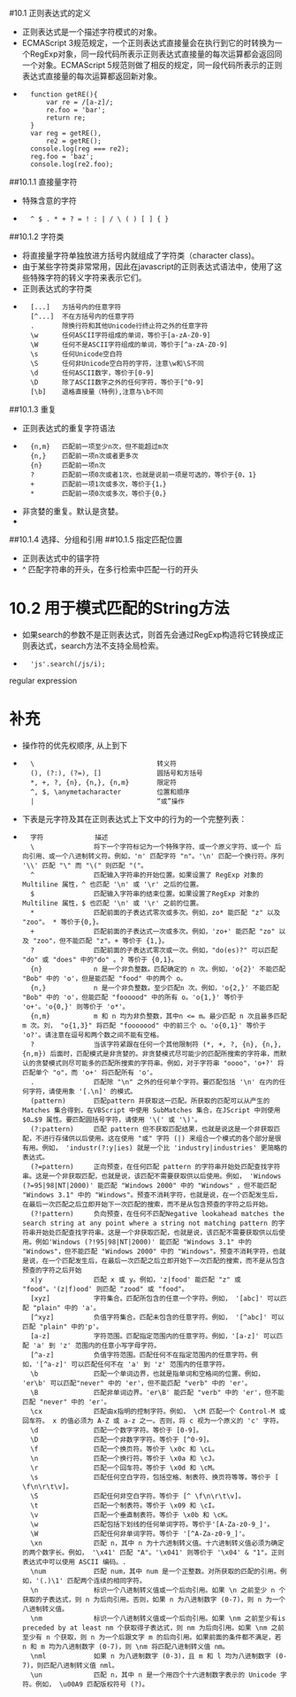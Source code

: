 #10.1 正则表达式的定义
* 正则表达式是一个描述字符模式的对象。
* ECMAScript 3规范规定，一个正则表达式直接量会在执行到它的时转换为一个RegExp对象，同一段代码所表示正则表达式直接量的每次运算都会返回同一个对象。ECMAScript 5规范则做了相反的规定，同一段代码所表示的正则表达式直接量的每次运算都返回新对象。
* 
		function getRE(){
			var re = /[a-z]/;
			re.foo = 'bar';
			return re;
		}
		var reg = getRE(),
			re2 = getRE();
		console.log(reg === re2);
		reg.foo = 'baz';
		console.log(re2.foo);

##10.1.1 直接量字符
* 特殊含意的字符
* 
		^ $ . * + ? = ! : | / \ ( ) [ ] { }		
##10.1.2 字符类
* 将直接量字符单独放进方括号内就组成了字符类（character class)。
* 由于某些字符类非常常用，因此在javascript的正则表达式语法中，使用了这些特殊字符的转义字符来表示它们。
* 正则表达式的字符类
* 
		[...]	方括号内的任意字符
		[^...]	不在方括号内的任意字符
		.		除换行符和其他Unicode行终止符之外的任意字符
		\w		任何ASCII字符组成的单词，等价于[a-zA-Z0-9]
		\W		任何不是ASCII字符组成的单词，等价于[^a-zA-Z0-9]
		\s		任何Unicode空白符
		\S		任何非Unicode空白符的字符，注意\w和\S不同
		\d		任何ASCII数字，等价于[0-9]
		\D		除了ASCII数字之外的任何字符，等价于[^0-9]
		[\b]	退格直接量（特例),注意与\b不同

##10.1.3 重复
* 正则表达式的重复字符语法
* 
		{n,m}	匹配前一项至少n次，但不能超过m次
		{n,}	匹配前一项n次或者更多次
		{n}		匹配前一项n次
		?		匹配前一项0次或者1次，也就是说前一项是可选的，等价于{0，1}
		+	    匹配前一项1次或多次，等价于{1，}
		*    	匹配前一项0次或多次，等价于{0，}

* 非贪婪的重复。默认是贪婪。
* 
##10.1.4 选择、分组和引用
##10.1.5 指定匹配位置
* 正则表达式中的锚字符
* ^		匹配字符串的开头，在多行检索中匹配一行的开头

# 10.2 用于模式匹配的String方法
* 如果search的参数不是正则表达式，则首先会通过RegExp构造将它转换成正则表达式，search方法不支持全局检索。
* 
		'js'.search(/js/i);


regular expression

# 补充
* 操作符的优先权顺序, 从上到下
* 
		\ 								转义符 
		(), (?:), (?=), [] 				圆括号和方括号 
		*, +, ?, {n}, {n,}, {n,m} 		限定符 
		^, $, \anymetacharacter 		位置和顺序 
		| 								“或”操作 
 

* 下表是元字符及其在正则表达式上下文中的行为的一个完整列表：
* 
		字符             描述
		\ 				将下一个字符标记为一个特殊字符、或一个原义字符、或一个 后向引用、或一个八进制转义符。例如，'n' 匹配字符 "n"。'\n' 匹配一个换行符。序列 '\\' 匹配 "\" 而 "\(" 则匹配 "("。 
		^ 				匹配输入字符串的开始位置。如果设置了 RegExp 对象的 Multiline 属性，^ 也匹配 '\n' 或 '\r' 之后的位置。 
		$ 				匹配输入字符串的结束位置。如果设置了RegExp 对象的 Multiline 属性，$ 也匹配 '\n' 或 '\r' 之前的位置。 
		*               匹配前面的子表达式零次或多次。例如，zo* 能匹配 "z" 以及 "zoo"。 * 等价于{0,}。 
		+               匹配前面的子表达式一次或多次。例如，'zo+' 能匹配 "zo" 以及 "zoo"，但不能匹配 "z"。+ 等价于 {1,}。 
		? 				匹配前面的子表达式零次或一次。例如，"do(es)?" 可以匹配 "do" 或 "does" 中的"do" 。? 等价于 {0,1}。 
		{n} 			n 是一个非负整数。匹配确定的 n 次。例如，'o{2}' 不能匹配 "Bob" 中的 'o'，但是能匹配 "food" 中的两个 o。 
		{n,} 			n 是一个非负整数。至少匹配n 次。例如，'o{2,}' 不能匹配 "Bob" 中的 'o'，但能匹配 "foooood" 中的所有 o。'o{1,}' 等价于 'o+'。'o{0,}' 则等价于 'o*'。 
		{n,m} 			m 和 n 均为非负整数，其中n <= m。最少匹配 n 次且最多匹配 m 次。刘， "o{1,3}" 将匹配 "fooooood" 中的前三个 o。'o{0,1}' 等价于 'o?'。请注意在逗号和两个数之间不能有空格。 
		? 				当该字符紧跟在任何一个其他限制符 (*, +, ?, {n}, {n,}, {n,m}) 后面时，匹配模式是非贪婪的。非贪婪模式尽可能少的匹配所搜索的字符串，而默认的贪婪模式则尽可能多的匹配所搜索的字符串。例如，对于字符串 "oooo"，'o+?' 将匹配单个 "o"，而 'o+' 将匹配所有 'o'。 
		. 				匹配除 "\n" 之外的任何单个字符。要匹配包括 '\n' 在内的任何字符，请使用象 '[.\n]' 的模式。 
		(pattern) 		匹配pattern 并获取这一匹配。所获取的匹配可以从产生的 Matches 集合得到，在VBScript 中使用 SubMatches 集合，在JScript 中则使用 $0…$9 属性。要匹配圆括号字符，请使用 '\(' 或 '\)'。 
		(?:pattern) 	匹配 pattern 但不获取匹配结果，也就是说这是一个非获取匹配，不进行存储供以后使用。这在使用 "或" 字符 (|) 来组合一个模式的各个部分是很有用。例如， 'industr(?:y|ies) 就是一个比 'industry|industries' 更简略的表达式。 
		(?=pattern) 	正向预查，在任何匹配 pattern 的字符串开始处匹配查找字符串。这是一个非获取匹配，也就是说，该匹配不需要获取供以后使用。例如， 'Windows (?=95|98|NT|2000)' 能匹配 "Windows 2000" 中的 "Windows" ，但不能匹配 "Windows 3.1" 中的 "Windows"。预查不消耗字符，也就是说，在一个匹配发生后，在最后一次匹配之后立即开始下一次匹配的搜索，而不是从包含预查的字符之后开始。 
		(?!pattern) 	负向预查，在任何不匹配Negative lookahead matches the search string at any point where a string not matching pattern 的字符串开始处匹配查找字符串。这是一个非获取匹配，也就是说，该匹配不需要获取供以后使用。例如'Windows (?!95|98|NT|2000)' 能匹配 "Windows 3.1" 中的 "Windows"，但不能匹配 "Windows 2000" 中的 "Windows"。预查不消耗字符，也就是说，在一个匹配发生后，在最后一次匹配之后立即开始下一次匹配的搜索，而不是从包含预查的字符之后开始  
		x|y 			匹配 x 或 y。例如，'z|food' 能匹配 "z" 或 "food"。'(z|f)ood' 则匹配 "zood" 或 "food"。  
		[xyz] 			字符集合。匹配所包含的任意一个字符。例如， '[abc]' 可以匹配 "plain" 中的 'a'。  
		[^xyz] 			负值字符集合。匹配未包含的任意字符。例如， '[^abc]' 可以匹配 "plain" 中的'p'。  
		[a-z] 			字符范围。匹配指定范围内的任意字符。例如，'[a-z]' 可以匹配 'a' 到 'z' 范围内的任意小写字母字符。  
		[^a-z] 			负值字符范围。匹配任何不在指定范围内的任意字符。例如，'[^a-z]' 可以匹配任何不在 'a' 到 'z' 范围内的任意字符。  
		\b 				匹配一个单词边界，也就是指单词和空格间的位置。例如， 'er\b' 可以匹配"never" 中的 'er'，但不能匹配 "verb" 中的 'er'。  
		\B 				匹配非单词边界。'er\B' 能匹配 "verb" 中的 'er'，但不能匹配 "never" 中的 'er'。 
		\cx 			匹配由x指明的控制字符。例如， \cM 匹配一个 Control-M 或回车符。 x 的值必须为 A-Z 或 a-z 之一。否则，将 c 视为一个原义的 'c' 字符。  
		\d 				匹配一个数字字符。等价于 [0-9]。  
		\D 				匹配一个非数字字符。等价于 [^0-9]。  
		\f 				匹配一个换页符。等价于 \x0c 和 \cL。 
		\n 				匹配一个换行符。等价于 \x0a 和 \cJ。 
		\r 				匹配一个回车符。等价于 \x0d 和 \cM。 
		\s 				匹配任何空白字符，包括空格、制表符、换页符等等。等价于 [ \f\n\r\t\v]。 
		\S 				匹配任何非空白字符。等价于 [^ \f\n\r\t\v]。 
		\t 				匹配一个制表符。等价于 \x09 和 \cI。 
		\v 				匹配一个垂直制表符。等价于 \x0b 和 \cK。 
		\w 				匹配包括下划线的任何单词字符。等价于'[A-Za-z0-9_]'。  
		\W 				匹配任何非单词字符。等价于 '[^A-Za-z0-9_]'。  
		\xn 			匹配 n，其中 n 为十六进制转义值。十六进制转义值必须为确定的两个数字长。例如， '\x41' 匹配 "A"。'\x041' 则等价于 '\x04' & "1"。正则表达式中可以使用 ASCII 编码。. 
		\num 			匹配 num，其中 num 是一个正整数。对所获取的匹配的引用。例如，'(.)\1' 匹配两个连续的相同字符。  
		\n 				标识一个八进制转义值或一个后向引用。如果 \n 之前至少 n 个获取的子表达式，则 n 为后向引用。否则，如果 n 为八进制数字 (0-7)，则 n 为一个八进制转义值。 
		\nm 			标识一个八进制转义值或一个后向引用。如果 \nm 之前至少有is preceded by at least nm 个获取得子表达式，则 nm 为后向引用。如果 \nm 之前至少有 n 个获取，则 n 为一个后跟文字 m 的后向引用。如果前面的条件都不满足，若  n 和 m 均为八进制数字 (0-7)，则 \nm 将匹配八进制转义值 nm。 
		\nml 			如果 n 为八进制数字 (0-3)，且 m 和 l 均为八进制数字 (0-7)，则匹配八进制转义值 nml。 
		\un 			匹配 n，其中 n 是一个用四个十六进制数字表示的 Unicode 字符。例如， \u00A9 匹配版权符号 (?)。 
